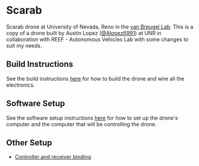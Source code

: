 # Scarab
Scarab drone at University of Nevada, Reno in the [van Breugel Lab](https://github.com/vanbreugel-lab). This is a copy of a drone built by Austin Lopez ([@Alopez6991](https://github.com/Alopez6991)) at UNR in collaboration with REEF - Autonomous Vehicles Lab with some changes to suit my needs. 
## Build Instructions
See the build instructions [here](https://github.com/jadenmecham/Scarab/blob/main/Build%20Instuctions/BuildInstructions.md) for how to build the drone and wire all the electronics.
## Software Setup
See the software setup instructions [here]([https://github.com/jadenmecham/Scarab/blob/main/Software%20Setup/SoftwareSetup.md](https://github.com/jadenmecham/Scarab/tree/main/Software%20Setup)) for how to set up the drone's computer and the computer that will be controlling the drone. 
## Other Setup
- [Controller and receiver binding](https://github.com/jadenmecham/Scarab/blob/main/Other%20Setup/ControllerBinding.md)
